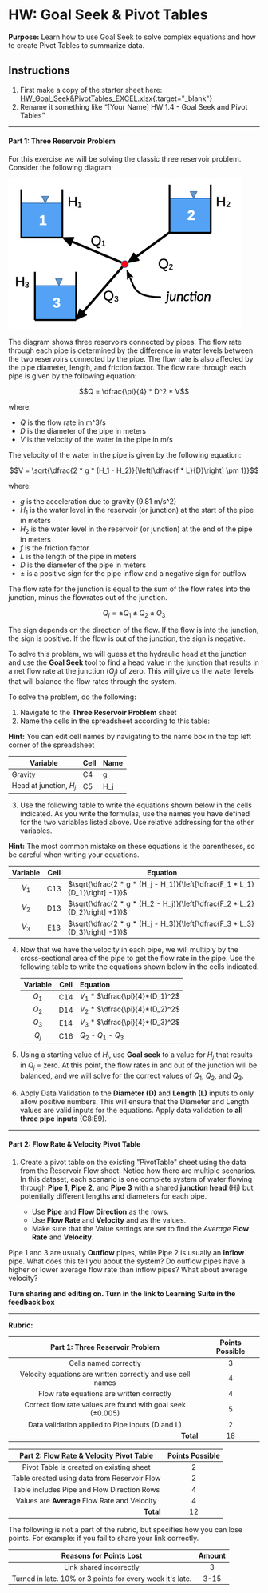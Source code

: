 #  HW: Goal Seek & Pivot Tables

**Purpose:** Learn how to use Goal Seek to solve complex equations and how to create Pivot Tables to summarize data.

## Instructions
1. First make a copy of the starter sheet here:
   [HW_Goal_Seek&PivotTables_EXCEL.xlsx](HW_Goal_Seek%26PivotTables_EXCEL.xlsx){:target="_blank"}
2. Rename it something like “[Your Name] HW 1.4 - Goal Seek and Pivot Tables”
---

#### Part 1: Three Reservoir Problem

For this exercise we will be solving the classic three reservoir problem. Consider the following diagram:

![three_res.png](images/three_res.png)

The diagram shows three reservoirs connected by pipes. The flow rate through each pipe is determined by the 
difference in water levels between the two reservoirs connected by the pipe. The flow rate is also affected by the pipe diameter, length, and friction factor. The flow rate through each pipe is given by the following equation:

$$Q = \dfrac{\pi}{4} * D^2 * V$$

where: 

- $Q$ is the flow rate in m^3/s
- $D$ is the diameter of the pipe in meters
- $V$ is the velocity of the water in the pipe in m/s

The velocity of the water in the pipe is given by the following equation:

$$V = \sqrt{\dfrac{2 * g * (H_1 - H_2)}{\left[\dfrac{f * L}{D}\right] \pm 1}}$$

where:

- $g$ is the acceleration due to gravity (9.81 m/s^2)
- $H_1$ is the water level in the reservoir (or junction) at the start of the pipe in meters
- $H_2$ is the water level in the reservoir (or junction) at the end of the pipe in meters
- $f$ is the friction factor
- $L$ is the length of the pipe in meters
- $D$ is the diameter of the pipe in meters
- $\pm$ is a positive sign for the pipe inflow and a negative sign for outflow

The flow rate for the junction is equal to the sum of the flow rates into the junction, minus the flowrates out of the 
junction.

$$Q_{j} = \pm Q_{1} \pm Q_{2} \pm Q_{3}$$

The sign depends on the direction of the flow. If the flow is into the junction, the sign is positive. If the flow is out of the junction, the sign is negative.

To solve this problem, we will guess at the hydraulic head at the junction and use the **Goal Seek** tool to find a head 
value
in the 
junction that results in a 
net 
flow 
rate at the junction ($Q_j$) of zero. This will give us the water levels that will balance the flow rates through the 
system.

To solve the problem, do the following:

1. Navigate to the **Three Reservoir Problem** sheet
2. Name the cells in the spreadsheet according to this table:

**Hint:** You can edit cell names by navigating to the name box in the top left corner of the spreadsheet

   | Variable                | Cell | Name |
   |-------------------------|------|------|
   | Gravity                 | C4   | g    |
   | Head at junction, $H_j$ | C5   | H_j  |

3. Use the following table to write the equations shown below in the cells indicated. As you write the formulas, use the names you have defined for the two variables listed above. Use relative addressing for the other variables.

**Hint:** The most common mistake on these equations is the parentheses, so be careful when writing your equations.

   | Variable | Cell | Equation                                                                     |
   |:--------:|:----:|------------------------------------------------------------------------------|
   |  $V_1$   | C13  | $\sqrt{\dfrac{2 * g * (H_j - H_1)}{\left[\dfrac{F_1 * L_1}{D_1}\right] -1}}$ |
   |  $V_2$   | D13  | $\sqrt{\dfrac{2 * g * (H_2 - H_j)}{\left[\dfrac{F_2 * L_2}{D_2}\right] +1}}$ |
   |  $V_3$   | E13  | $\sqrt{\dfrac{2 * g * (H_j - H_3)}{\left[\dfrac{F_3 * L_3}{D_3}\right] -1}}$ |


4. Now that we have the velocity in each pipe, we will multiply by the cross-sectional area of the pipe to get the 
   flow rate in the pipe. Use the 
   following table to write the equations shown below in the cells indicated. 

   | Variable |   Cell   | Equation                         |
   |:--------:|:--------:|----------------------------------|
   |  $Q_1$   |   C14    | $V_1$ * $\dfrac{\pi}{4}*(D_1)^2$ |
   |  $Q_2$   |   D14    | $V_2$ * $\dfrac{\pi}{4}*(D_2)^2$ |
   |  $Q_3$   |   E14    | $V_3$ * $\dfrac{\pi}{4}*(D_3)^2$ |
   |  $Q_j$   |   C16    | $Q_2$ - $Q_1$ - $Q_3$            |

5. Using a starting value of $H_j$, use **Goal seek** to a value for $H_j$ that results in $Q_j$ = zero. At this point,
   the flow rates in and out of the junction will be balanced, and we will solve for the correct values of $Q_1$, 
   $Q_2$, and $Q_3$.

6. Apply Data Validation to the **Diameter (D)** and **Length (L)** inputs to only allow positive numbers. This will 
   ensure that the Diameter and Length values are valid inputs for the equations. Apply data validation to **all 
   three pipe inputs** (C8:E9).

---

#### Part 2: Flow Rate & Velocity Pivot Table
1. Create a pivot table on the existing "PivotTable" sheet using the data from the Reservoir Flow sheet. Notice how 
   there are multiple scenarios. In this dataset, each scenario is one complete system of water flowing through 
   **Pipe 1, Pipe 2,** and **Pipe 3** with a shared **junction head** (Hj) but potentially different lengths and 
   diameters for 
   each pipe. 

   * Use **Pipe** and **Flow Direction** as the rows.
   * Use **Flow Rate** and **Velocity** and  as the values.
   * Make sure that the Value settings are set to find the _Average_ **Flow Rate** and **Velocity**.

Pipe 1 and 3 are usually **Outflow** pipes, while Pipe 2 is usually an **Inflow** pipe. What does this tell you about 
the system? Do outflow pipes have a higher or lower average flow rate than inflow pipes? What about average velocity?

**Turn sharing and editing on. Turn in the link to Learning Suite in the feedback box**

---

**Rubric:**

|               Part 1: Three Reservoir Problem               | Points Possible |
|:-----------------------------------------------------------:|:---------------:|
|                    Cells named correctly                    |        3        |
| Velocity equations are written correctly and use cell names |        4        |
|          Flow rate equations are written correctly          |        4        |
| Correct flow rate values are found with goal seek (±0.005)  |        5        |
|      Data validation applied to Pipe inputs (D and L)       |        2        |
|       <div style="text-align: right">**Total**</div>        |       18        |


|    Part 2: Flow Rate & Velocity Pivot Table    | Points Possible |
|:----------------------------------------------:|:---------------:|
|    Pivot Table is created on existing sheet    |        2        |
|  Table created using data from Reservoir Flow  |        2        |
|  Table includes Pipe and Flow Direction Rows   |        4        |
| Values are **Average** Flow Rate and Velocity  |        4        |
| <div style="text-align: right">**Total**</div> |       12        |

The following is not a part of the rubric, but specifies how you can lose points. For example: if you fail to share 
your link correctly.

|                      **Reasons for Points Lost**                      | **Amount** |  
|:---------------------------------------------------------------------:|:----------:|
|                        Link shared incorrectly                        |     3      |
|       Turned in late. 10% or 3 points for every week it's late.       |    3-15    |
